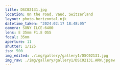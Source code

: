 ```yaml
---
title: DSC02131.jpg
location: On the road, Vaud, Switzerland
layout: photo-horizontal.njk
datetime_taken: "2024:02:17 18:48:05"
camera: SONY ILCE-6400
lens: E 35mm F1.8 OSS
focal: 35mm
aperture: 11
shutter: 1/125
iso: 500
img_edited: ./img/gallery/gallery1/DSC02131.jpg
img_raw: ./img/gallery/gallery1/DSC02131.ARW.jpgaw
---
```


